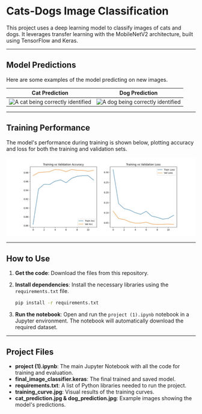 # Cats-Dogs Image Classification

This project uses a deep learning model to classify images of cats and dogs. It leverages transfer learning with the MobileNetV2 architecture, built using TensorFlow and Keras.

---

## Model Predictions
Here are some examples of the model predicting on new images.

| Cat Prediction | Dog Prediction |
| :---: | :---: |
| ![A cat being correctly identified](cat_prediction.jpg) | ![A dog being correctly identified](dog_prediction.jpg) |



---

## Training Performance
The model's performance during training is shown below, plotting accuracy and loss for both the training and validation sets.

![Model Training Curves](training_curve.jpg)

---

## How to Use
1.  **Get the code**:
    Download the files from this repository.

2.  **Install dependencies**:
    Install the necessary libraries using the `requirements.txt` file.
    ```bash
    pip install -r requirements.txt
    ```
    
3.  **Run the notebook**:
    Open and run the `project (1).ipynb` notebook in a Jupyter environment. The notebook will automatically download the required dataset.

---

## Project Files
* **project (1).ipynb**: The main Jupyter Notebook with all the code for training and evaluation.
* **final_image_classifier.keras**: The final trained and saved model.
* **requirements.txt**: A list of Python libraries needed to run the project.
* **training_curve.jpg**: Visual results of the training curves.
* **cat_prediction.jpg & dog_prediction.jpg**: Example images showing the model's predictions.
